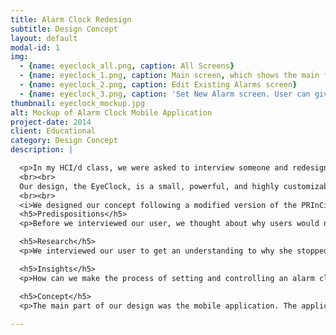 ```yaml
---
title: Alarm Clock Redesign
subtitle: Design Concept
layout: default
modal-id: 1
img: 
  - {name: eyeclock_all.png, caption: All Screens}
  - {name: eyeclock_1.png, caption: Main screen, which shows the main functions of the app}
  - {name: eyeclock_2.png, caption: Edit Existing Alarms screen}
  - {name: eyeclock_3.png, caption: 'Set New Alarm screen. User can give their alarm a name, set the time and day they wish for it to sound, decide if they want it to be repeated weekly, and select a sound and its volume. Users can also select a picture they wish to be displayed on the projection and if they want their tasks and weather for the day to be displayed as well.'} 
thumbnail: eyeclock_mockup.jpg
alt: Mockup of Alarm Clock Mobile Application
project-date: 2014
client: Educational
category: Design Concept
description: |

  <p>In my HCI/d class, we were asked to interview someone and redesign a device that they no longer use. The goal was to redesign it in a way that would encourage them to use it again. The device our interviewee stopped using was her alarm clock. So, we came up with a redesign of the standard alarm clock that would encourage people, such as our interviewee, to use their alarm clock again.
  <br><br>
  Our design, the EyeClock, is a small, powerful, and highly customizable alarm clock that works with your mobile phone to get you up and motivated for your day. The small device features a projector mounted on top of a clock. The Bluetooth enabled device works with the EyeClock mobile application on your phone to give you the greatest flexibility in setting your alarm anytime, anywhere.
  <br><br>
  <i>We designed our concept following a modified version of the PRInCiPleS design framework, an organizing framework used in the HCI/d program at IU.</i></p>
  <h5>Predispositions</h5>
  <p>Before we interviewed our user, we thought about why users would no long use an alarm clock. People just use their phones for their alarms now instead of an actual alarm clock.</p>

  <h5>Research</h5>
  <p>We interviewed our user to get an understanding to why she stopped using her alarm clock. And, as we thought, she no longer used her alarm clock because her cell phone can function as her alarm clock. She found it easier to turn off because her cell phone was always right next to her bed. She also mentioned it was easier to set an alarm on her phone and she had more options such as a custom alarm tone and volume control.</p>

  <h5>Insights</h5>
  <p>How can we make the process of setting and controlling an alarm clock easier and more convenient as well as making it as customizable as possible?</p>

  <h5>Concept</h5>
  <p>The main part of our design was the mobile application. The application allows the user to easily set and edit an existing alarms with plenty of customization. To initially set it up, all the user would have to do is push the Bluetooth button on the clock to turn on the signal and open the application where they would then input the clock’s serial number to allow it to connect. Having this application makes setting up a alarm much more convenient. The application also allows users to set up multiple alarms for different days and times, which is something her old alarm clock could not do. Along with setting alarms, the other main feature of the EyeClock is that, when the alarm goes off, the alarm clock will project an image onto the ceiling or wherever the projector is pointing at of the time, date, weather forecast, and a list of events the user had planned for the day. Whether these things appear or not can be determined in the application when setting or editing an alarm. The application will then pull the user's events from the calendar on her phone as well as the weather.</p>
      
---
```

